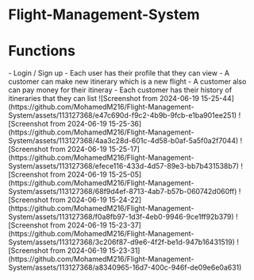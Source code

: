 # Flight-Management-System

<h1>Functions</h1>
- Login / Sign up
- Each user has their profile that they can view
- A customer can make new itinerary which is a new flight
- A customer also can pay money for their itineray
- Each customer has their history of itineraries that they can list
![Screenshot from 2024-06-19 15-25-44](https://github.com/MohamedM216/Flight-Management-System/assets/113127368/e47c690d-f9c2-4b9b-9fcb-e1ba901ee251)
![Screenshot from 2024-06-19 15-25-36](https://github.com/MohamedM216/Flight-Management-System/assets/113127368/4aa3c28d-601c-4d58-b0af-5a5f0a2f7044)
![Screenshot from 2024-06-19 15-25-17](https://github.com/MohamedM216/Flight-Management-System/assets/113127368/efece116-433d-4d57-89e3-bb7b431538b7)
![Screenshot from 2024-06-19 15-25-05](https://github.com/MohamedM216/Flight-Management-System/assets/113127368/68f9d4ef-8713-4ab7-b57b-060742d060ff)
![Screenshot from 2024-06-19 15-24-22](https://github.com/MohamedM216/Flight-Management-System/assets/113127368/f0a8fb97-1d3f-4eb0-9946-9ce1ff92b379)
![Screenshot from 2024-06-19 15-23-37](https://github.com/MohamedM216/Flight-Management-System/assets/113127368/3c206f87-d9e6-4f2f-be1d-947b16431519)
![Screenshot from 2024-06-19 15-23-31](https://github.com/MohamedM216/Flight-Management-System/assets/113127368/a8340965-16d7-400c-946f-de09e6e0a631)
